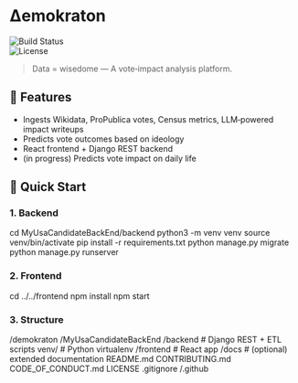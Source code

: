 # Δemokraton

![Build Status](https://github.com/salawi45/thedemodeck/workflows/CI/badge.svg)  
![License](https://img.shields.io/github/license/salawi45/thedemodeck)

> Data = wisedome — A vote‐impact analysis platform.

## 🚀 Features
- Ingests Wikidata, ProPublica votes, Census metrics, LLM‐powered impact writeups  
- Predicts vote outcomes based on ideology  
- React frontend + Django REST backend
- (in progress) Predicts vote impact on daily life

## 🔧 Quick Start

### 1. Backend

cd MyUsaCandidateBackEnd/backend
python3 -m venv venv
source venv/bin/activate
pip install -r requirements.txt
python manage.py migrate
python manage.py runserver


### 2. Frontend
cd ../../frontend
npm install
npm start

### 3. Structure
/demokraton
  /MyUsaCandidateBackEnd
    /backend           # Django REST + ETL scripts
    venv/              # Python virtualenv
  /frontend           # React app
  /docs               # (optional) extended documentation
  README.md
  CONTRIBUTING.md
  CODE_OF_CONDUCT.md
  LICENSE
  .gitignore
  /.github



